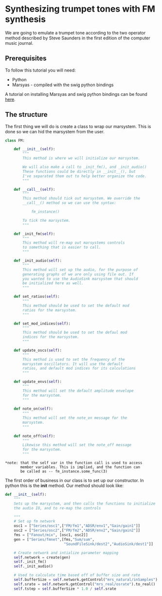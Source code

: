 Synthesizing trumpet tones with FM synthesis
=============================================
We are going to emulate a trumpet tone according to the two operator
method described by Steve Saunders in the first edition of the
computer music journal.

Prerequisites
-------------
To follow this tutorial you will need:
+ Python
+ Marsyas - compiled with the swig python bindings

A tutorial on installing Marsyas and swig python bindings can
be found
[here](http://marsology.blogspot.ca/2011/09/installing-marsyas-with-python-bindings.html).

The structure
-------------

The first thing we will do is create a class to wrap our marsystem.
This is done so we can hid the marsystem from the user.

```python
class FM:

    def __init__(self):
        """
        This method is where we will initialize our marsystem.

        We will also make a call to _init_fm(), and _init_audio()
        These functions could be directly in __init__(), but
        I've separated them out to help better organize the code.
        """

    def __call__(self):
        """
        This method should tick out marsystem. We override the
        __call__() method so we can use the syntax:

            fm_instance()

        To tick the marsystem.
        """

    def _init_fm(self):
        """
        This method will re-map out marsystems controls
        to something that is easier to call.
        """

    def _init_audio(self):
        """
        This method will set up the audio, for the purpose of
        generating graphs of we are only using file out. If 
        you wanted to use the AudioSink marsystem that should
        be initialized here as well.
        """

    def set_ratios(self):
        """
        This method should be used to set the default mod 
        ratios for the marsystem.
        """

    def set_mod_indices(self):
        """
        This method should be used to set the defaul mod
        indices for the marsystem.
        """

    def update_oscs(self):
        """
        This method is used to set the frequency of the
        marsystem oscillators. It will use the default
        ratios, and default mod indices for its calculations
        """

    def update_envs(self):
        """
        This method will set the default amplitude envelope
        for the marsystem.
        """
        
    def note_on(self):
        """
        This method will set the note_on message for the
        marsystem.
        """
        
    def note_off(self):
        """
        Likewise this method will set the note_off message
        for the marsystem.
        """
```

```
*note: that the self var in the function call is used to access
       member variables. This is implied, and the function can
       be called as -- fm_instance.some_func(3)
```
       

The first order of business in our class is to set up our 
constructor. In python this is the __init__ method. Our method
should look like:


```python
def __init__(self):
    """
    Sets up the marsystem, and then calls the functions to initialize
    the audio IO, and to re-map the controls

    """
    # Set up fm network
    osc1 = ["Series/osc1",["FM/fm1","ADSR/env1","Gain/gain1"]]
    osc2 = ["Series/osc2",["FM/fm2","ADSR/env2","Gain/gain2"]]
    fms = ["Fanout/mix", [osc1, osc2]]
    gen = ["Series/fmnet",[fms,"Sum/sum",
                           "SoundFileSink/dest2","AudioSink/dest1"]]

    # Create network and intialize parameter mapping
    self.network = create(gen)
    self._init_fm()
    self._init_audio()

    # Used to calculate time based off of buffer size and rate
    self.bufferSize = self.network.getControl("mrs_natural/inSamples").to_natural()
    self.srate = self.network.getControl("mrs_real/osrate").to_real()
    self.tstep = self.bufferSize * 1.0 / self.srate
```


